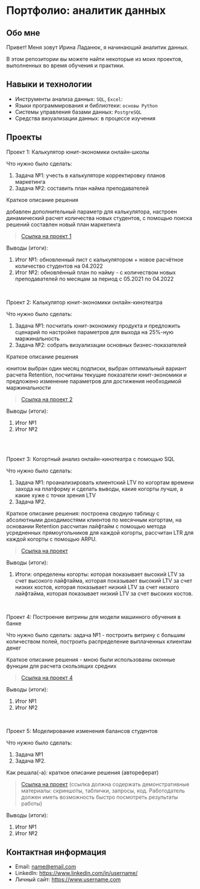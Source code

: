 # Портфолио: аналитик данных

## Обо мне 

Привет! Меня зовут Ирина Ладанюк, я начинающий аналитик данных. 

В этом репозитории вы можете найти некоторые из моих проектов, выполненных во время обучения и практики.
<br>

## Навыки и технологии
- Инструменты анализа данных: ``SQL``, ``Excel``: 
- Языки программирования и библиотеки: ``основы Python`` 
- Системы управления базами данных: ``PostgreSQL``
- Средства визуализации данных: в процессе изучения




## Проекты
<p> Проект 1: Калькулятор юнит-экономики онлайн-школы</p>
<p>Что нужно было сделать:<p>
<ol>
  <li>Задача №1: учесть в калькуляторе корректировку планов маркетинга</li> 
  <li>Задача №2: составить план найма преподавателей</li> 
</ol>

<p> Краткое описание решения <p> добавлен дополнительный параметр для калькулятора, настроен динамический расчет количества новых студентов, с помощью поиска решений составлен новый план маркетинга


> <a href="ПРОЕКТ 1 Калькулятор юнит-экономики школы.xlsx">Ссылка на проект 1</a>
 

<p>Выводы (итоги):<p>
<ol>
  <li>Итог №1: обновленный лист с калькулятором + новое расчётное количество студентов на 04.2022</li> 
  <li>Итог №2: обновлённый план по найму - с количеством новых преподавателей по месяцам за период с 05.2021 по 04.2022</li> 
</ol>
<br> 

<p> Проект 2: Калькулятор юнит-экономики онлайн-кинотеатра</p>
<p>Что нужно было сделать:<p>
<ol>
  <li>Задача №1: посчитать юнит-экономику продукта и предложить сценарий по настройке параметров для выхода на 25%-ную маржинальность</li> 
  <li>Задача №2: собрать визуализации основных бизнес-показателей</li> 
</ol>

<p>Краткое описание решения <p> юнитом выбран один месяц подписки, выбран оптимальный вариант расчета Retention, посчитаны текущие показатели юнит-экономики и предложено изменение параметров для достижения необходимой маржинальности

> <a href="ПРОЕКТ 2 Калькулятор юнит-экономики кинотеатра.xlsx">Ссылка на проект 2</a>

 
<p>Выводы (итоги):<p>
<ol>
  <li>Итог №1</li>
  <li>Итог №2</li>
</ol>
<br> 

<br> 
<p> Проект 3: Когортный анализ онлайн-кинотеатра с помощью SQL</p>
<p>Что нужно было сделать:<p>
<ol>
  <li>Задача №1: проанализировать клиентский LTV по когортам времени захода на платформу и сделать выводы, какие когорты лучше, а какие хуже с точки зрения LTV</li>
  <li>Задача №2.</li>
</ol>

<p>Краткое описание решения: построена сводную таблицу с абсолютными доходимостями клиентов по месячным когортам, на основании Retention рассчитан лайфтайм с помощью метода усредненных прямоугольников для каждой когорты, рассчитан LTR для каждой когорты с помощью ARPU. <p>
  
> <a href="https://drive.google.com/drive/folders/1wdD-mfSeIsHWgrMLJz8Tv_ClAuP_EAOQ?usp=sharing">Ссылка на проект</a>

  <p>Выводы (итоги):<p>
<ol>
  <li>Итоги: определены когорты: которая показывает высокий LTV за счет высокого лайфтайма, которая показывает высокий LTV за счет низких костов, которая показывает низкий LTV за счет низкого лайфтайма, которая показывает низкий LTV за счет высоких костов.</li>
  
</ol>

<br> 
<p>Проект 4: Построение витрины для модели машинного обучения в банке </p> 
<p>Что нужно было сделать: задача №1 - построить витрину с большим количеством полей, построить распределение выплаченных клиентам денег<p>
  
<p>Краткое описание решения - мною были использованы оконные функции для расчета скользящих средних<p>

> <a href="https://drive.google.com/drive/folders/1QOk5AAh6x7jK_yHgfKI2sUFYR7AWUi5u">Ссылка на проект 4</a>

  
 <p>Выводы (итоги):<p>
<ol>
  <li>Итог №1</li>
  <li>Итог №2</li>
</ol>
<br> 


<p>Проект 5: Моделирование изменения балансов студентов</p> 
<p>Что нужно было сделать:<p>
<ol>
  <li>Задача №1</li>
  <li>Задача №2.</li>
</ol>

<p>Как решала(-а): краткое описание решения (автореферат)<p>

> <a href="https://github.com/Skyproportfolio/data-analytics-5month/blob/main/Проект%205.xlsx">Ссылка на проект</a>
(ссылка должна содержать демонстративные материалы: скриншоты, таблички, запросы, код. Работодатель должен иметь возможность быстро посмотреть результаты работы)
 
 <p>Выводы (итоги):<p>
<ol>
  <li>Итог №1</li>
  <li>Итог №2</li>
</ol>

## Контактная информация
- Email: name@email.com
- LinkedIn: https://www.linkedin.com/in/username/
- Личный сайт: https://www.username.com
